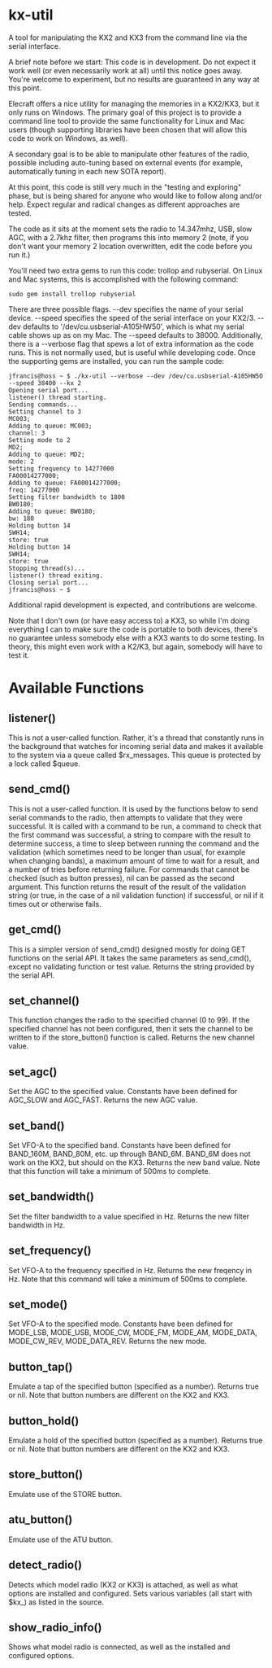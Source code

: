 # kx-util
A tool for manipulating the KX2 and KX3 from the command line via the serial interface.

A brief note before we start:  This code is in development. Do not expect it work well (or even necessarily work at all) until this notice goes away. You're welcome to experiment, but no results are guaranteed in any way at this point.

Elecraft offers a nice utility for managing the memories in a KX2/KX3, but it only runs on Windows. The primary goal of this project is to provide a command line tool to provide the same functionality for Linux and Mac users (though supporting libraries have been chosen that will allow this code to work on Windows, as well).

A secondary goal is to be able to manipulate other features of the radio, possible including auto-tuning based on external events (for example, automatically tuning in each new SOTA report).

At this point, this code is still very much in the "testing and exploring" phase, but is being shared for anyone who would like to follow along and/or help.  Expect regular and radical changes as different approaches are tested.

The code as it sits at the moment sets the radio to 14.347mhz, USB, slow AGC, with a 2.7khz filter, then programs this into memory 2 (note, if you don't want your memory 2 location overwritten, edit the code before you run it.)

You'll need two extra gems to run this code: trollop and rubyserial. On Linux and Mac systems, this is accomplished with the following command:

````
sudo gem install trollop rubyserial
````

There are three possible flags. --dev specifies the name of your serial device. --speed specifies the speed of the serial interface on your KX2/3. --dev defaults to '/dev/cu.usbserial-A105HW50', which is what my serial cable shows up as on my Mac. The --speed defaults to 38000. Additionally, there is a --verbose flag that spews a lot of extra information as the code runs. This is not normally used, but is useful while developing code. Once the supporting gems are installed, you can run the sample code:

````
jfrancis@hoss ~ $ ./kx-util --verbose --dev /dev/cu.usbserial-A105HW5O --speed 38400 --kx 2
Opening serial port...
listener() thread starting.
Sending commands...
Setting channel to 3
MC003;
Adding to queue: MC003;
channel: 3
Setting mode to 2
MD2;
Adding to queue: MD2;
mode: 2
Setting frequency to 14277000
FA00014277000;
Adding to queue: FA00014277000;
freq: 14277000
Setting filter bandwidth to 1800
BW0180;
Adding to queue: BW0180;
bw: 180
Holding button 14
SWH14;
store: true
Holding button 14
SWH14;
store: true
Stopping thread(s)...
listener() thread exiting.
Closing serial port...
jfrancis@hoss ~ $
````

Additional rapid development is expected, and contributions are welcome.

Note that I don't own (or have easy access to) a KX3, so while I'm doing everything I can to make sure the code is portable to both devices, there's no guarantee unless somebody else with a KX3 wants to do some testing. In theory, this might even work with a K2/K3, but again, somebody will have to test it.

# Available Functions

## listener()
This is not a user-called function. Rather, it's a thread that constantly runs in the background that watches for incoming serial data and makes it available to the system via a queue called $rx_messages. This queue is protected by a lock called $queue.

## send_cmd()
This is not a user-called function. It is used by the functions below to send serial commands to the radio, then attempts to validate that they were successful. It is called with a command to be run, a command to check that the first command was successful, a string to compare with the result to determine success, a time to sleep between running the command and the validation (which sometimes need to be longer than usual, for example when changing bands), a maximum amount of time to wait for a result, and a number of tries before returning failure. For commands that cannot be checked (such as button presses), nil can be passed as the second argument. This function returns the result of the result of the validation string (or true, in the case of a nil validation function) if successful, or nil if it times out or otherwise fails.

## get_cmd()
This is a simpler version of send_cmd() designed mostly for doing GET functions on the serial API. It takes the same parameters as send_cmd(), except no validating function or test value. Returns the string provided by the serial API.

## set_channel()
This function changes the radio to the specified channel (0 to 99). If the specified channel has not been configured, then it sets the channel to be written to if the store_button() function is called. Returns the new channel value.

## set_agc()
Set the AGC to the specified value. Constants have been defined for AGC_SLOW and AGC_FAST. Returns the new AGC value.

## set_band()
Set VFO-A to the specified band. Constants have been defined for BAND_160M, BAND_80M, etc. up through BAND_6M. BAND_6M does not work on the KX2, but should on the KX3. Returns the new band value. Note that this function will take a minimum of 500ms to complete.

## set_bandwidth()
Set the filter bandwidth to a value specified in Hz. Returns the new filter bandwidth in Hz.

## set_frequency()
Set VFO-A to the frequency specified in Hz. Returns the new freqency in Hz. Note that this command will take a minimum of 500ms to complete.

## set_mode()
Set VFO-A to the specified mode. Constants have been defined for MODE_LSB, MODE_USB, MODE_CW, MODE_FM, MODE_AM, MODE_DATA, MODE_CW_REV, MODE_DATA_REV. Returns the new mode.

## button_tap()
Emulate a tap of the specified button (specified as a number). Returns true or nil. Note that button numbers are different on the KX2 and KX3.

## button_hold()
Emulate a hold of the specified button (specified as a number). Returns true or nil. Note that button numbers are different on the KX2 and KX3.

## store_button()
Emulate use of the STORE button.

## atu_button()
Emulate use of the ATU button.

## detect_radio()
Detects which model radio (KX2 or KX3) is attached, as well as what options are installed and configured. Sets various variables (all start with $kx_) as listed in the source.

## show_radio_info()
Shows what model radio is connected, as well as the installed and configured options.
